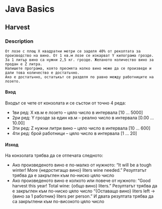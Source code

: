 # Java Basics

## Harvest

### Description

    От лозе с площ X квадратни метри се заделя 40% от реколтата за производство на вино. От 1 кв.м лозе се изкарват Y килограма грозде.
    За 1 литър вино са нужни 2,5 кг. грозде. Желаното количество вино за продан е Z литра. 
    Напишете програма, която пресмята колко вино може да се произведе и дали това количество е достатъчно.
    Ако е достатъчно, остатъкът се разделя по равно между работниците на лозето. 

#### Вход

Входът се чете от конзолата и се състои от точно 4 реда:

- 1ви ред: X кв.м е лозето – цяло число в интервала [10 … 5000]
- 2ри ред: Y грозде за един кв.м – реално число в интервала [0.00 … 10.00]
- 3ти ред: Z нужни литри вино – цяло число в интервала [10 … 600]
- 4ти ред: брой работници – цяло число в интервала [1 … 20]

#### Изход

На конзолата трябва да се отпечата следното:

- Ако произведеното вино е по-малко от нужното:
  “It will be a tough winter! More {недостигащо вино} liters wine needed.”
  Резултатът трябва да е закръглен към по-ниско цяло число
- Ако произведеното вино е колкото или повече от нужното:
  “Good harvest this year! Total wine: {общо вино} liters.”
  Резултатът трябва да е закръглен към по-ниско цяло число
  “{Оставащо вино} liters left -> {вино за 1 работник} liters per person.”
  И двата резултата трябва да са закръглени към по-високото цяло число